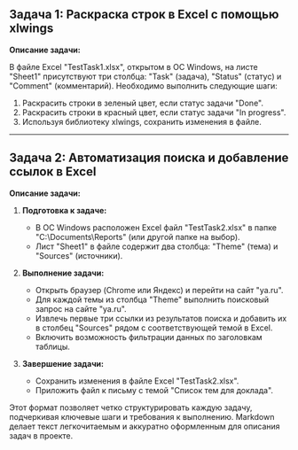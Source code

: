 ## Задача 1: Раскраска строк в Excel с помощью xlwings

**Описание задачи:**

В файле Excel "TestTask1.xlsx", открытом в ОС Windows, на листе "Sheet1" присутствуют три столбца: "Task" (задача), "Status" (статус) и "Comment" (комментарий). Необходимо выполнить следующие шаги:

1. Раскрасить строки в зеленый цвет, если статус задачи "Done".
2. Раскрасить строки в красный цвет, если статус задачи "In progress".
3. Используя библиотеку xlwings, сохранить изменения в файле.

---

## Задача 2: Автоматизация поиска и добавление ссылок в Excel

**Описание задачи:**

1. **Подготовка к задаче:**
   - В ОС Windows расположен Excel файл "TestTask2.xlsx" в папке "C:\Documents\Reports" (или другой папке на выбор).
   - Лист "Sheet1" в файле содержит два столбца: "Theme" (тема) и "Sources" (источники).

2. **Выполнение задачи:**
   - Открыть браузер (Chrome или Яндекс) и перейти на сайт "ya.ru".
   - Для каждой темы из столбца "Theme" выполнить поисковый запрос на сайте "ya.ru".
   - Извлечь первые три ссылки из результатов поиска и добавить их в столбец "Sources" рядом с соответствующей темой в Excel.
   - Включить возможность фильтрации данных по заголовкам таблицы.

3. **Завершение задачи:**
   - Сохранить изменения в файле Excel "TestTask2.xlsx".
   - Приложить файл к письму с темой "Список тем для доклада".

Этот формат позволяет четко структурировать каждую задачу, подчеркивая ключевые шаги и требования к выполнению. Markdown делает текст легкочитаемым и аккуратно оформленным для описания задач в проекте.
